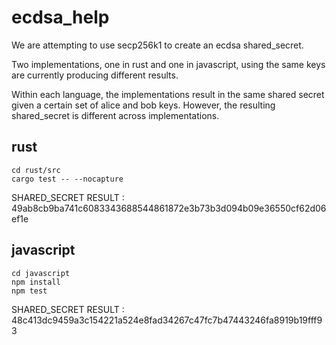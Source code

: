 # ecdsa_help

We are attempting to use secp256k1 to create an ecdsa shared_secret.

Two implementations, one in rust and one in javascript, using the same keys are currently producing different results. 

Within each language, the implementations result in the same shared secret given a certain set of alice and bob keys. However, the resulting shared_secret is different across implementations.


## rust

```
cd rust/src
cargo test -- --nocapture
```

SHARED_SECRET RESULT : 49ab8cb9ba741c6083343688544861872e3b73b3d094b09e36550cf62d06ef1e
 
## javascript
```
cd javascript
npm install
npm test
```

SHARED_SECRET RESULT : 48c413dc9459a3c154221a524e8fad34267c47fc7b47443246fa8919b19fff93
